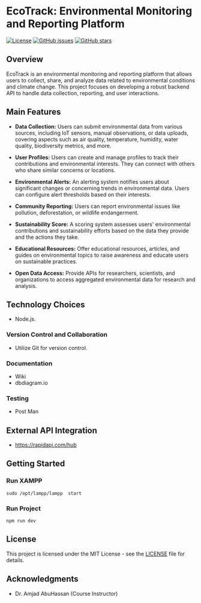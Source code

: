 # EcoTrack: Environmental Monitoring and Reporting Platform

[![License](https://img.shields.io/badge/license-MIT-blue.svg)](LICENSE)
[![GitHub issues](https://img.shields.io/github/issues/Manar960/ADVswsvg)](https://github.com/Manar960/ADVsw/issues)
[![GitHub stars](https://img.shields.io/github/stars/Manar960/ADVsw.svg)](https://github.com/Manar960/ADVsw/stargazers)

## Overview

EcoTrack is an environmental monitoring and reporting platform that allows users to collect, share, and analyze data related to environmental conditions and climate change. This project focuses on developing a robust backend API to handle data collection, reporting, and user interactions.

## Main Features

- **Data Collection:** Users can submit environmental data from various sources, including IoT sensors, manual observations, or data uploads, covering aspects such as air quality, temperature, humidity, water quality, biodiversity metrics, and more.

- **User Profiles:** Users can create and manage profiles to track their contributions and environmental interests. They can connect with others who share similar concerns or locations.

- **Environmental Alerts:** An alerting system notifies users about significant changes or concerning trends in environmental data. Users can configure alert thresholds based on their interests.

- **Community Reporting:** Users can report environmental issues like pollution, deforestation, or wildlife endangerment.

- **Sustainability Score:** A scoring system assesses users' environmental contributions and sustainability efforts based on the data they provide and the actions they take.

- **Educational Resources:** Offer educational resources, articles, and guides on environmental topics to raise awareness and educate users on sustainable practices.

- **Open Data Access:** Provide APIs for researchers, scientists, and organizations to access aggregated environmental data for research and analysis.

## Technology Choices

- Node.js.


### Version Control and Collaboration

- Utilize Git for version control.


### Documentation

-  Wiki
-  dbdiagram.io


### Testing

- Post Man

## External API Integration

- <https://rapidapi.com/hub>

## Getting Started

### Run XAMPP
`sudo /opt/lampp/lampp  start`

### Run Project 
`npm run dev`

## License

This project is licensed under the MIT License - see the [LICENSE](LICENSE) file for details.

## Acknowledgments

- Dr. Amjad AbuHassan (Course Instructor)

